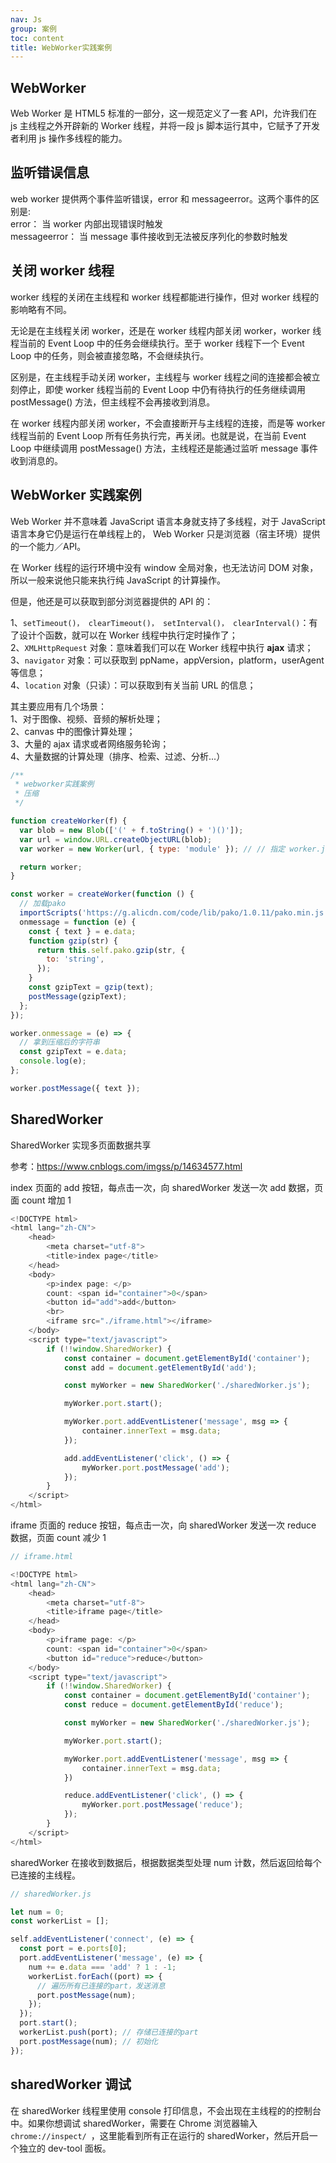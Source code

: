 ```yaml
---
nav: Js
group: 案例
toc: content
title: WebWorker实践案例
---
```


## WebWorker

Web Worker 是 HTML5 标准的一部分，这一规范定义了一套 API，允许我们在 js 主线程之外开辟新的 Worker 线程，并将一段 js 脚本运行其中，它赋予了开发者利用 js 操作多线程的能力。

## 监听错误信息

web worker 提供两个事件监听错误，error 和 messageerror。这两个事件的区别是:  
error： 当 worker 内部出现错误时触发  
messageerror： 当 message 事件接收到无法被反序列化的参数时触发

## 关闭 worker 线程

worker 线程的关闭在主线程和 worker 线程都能进行操作，但对 worker 线程的影响略有不同。

无论是在主线程关闭 worker，还是在 worker 线程内部关闭 worker，worker 线程当前的 Event Loop 中的任务会继续执行。至于 worker 线程下一个 Event Loop 中的任务，则会被直接忽略，不会继续执行。

区别是，在主线程手动关闭 worker，主线程与 worker 线程之间的连接都会被立刻停止，即使 worker 线程当前的 Event Loop 中仍有待执行的任务继续调用 postMessage() 方法，但主线程不会再接收到消息。

在 worker 线程内部关闭 worker，不会直接断开与主线程的连接，而是等 worker 线程当前的 Event Loop 所有任务执行完，再关闭。也就是说，在当前 Event Loop 中继续调用 postMessage() 方法，主线程还是能通过监听 message 事件收到消息的。

## WebWorker 实践案例

Web Worker 并不意味着 JavaScript 语言本身就支持了多线程，对于 JavaScript 语言本身它仍是运行在单线程上的， Web Worker 只是浏览器（宿主环境）提供的一个能力／API。

在 Worker 线程的运行环境中没有 window 全局对象，也无法访问 DOM 对象，所以一般来说他只能来执行纯 JavaScript 的计算操作。

但是，他还是可以获取到部分浏览器提供的 API 的：

1、`setTimeout()， clearTimeout()， setInterval()， clearInterval()`：有了设计个函数，就可以在 Worker 线程中执行定时操作了；  
2、`XMLHttpRequest` 对象：意味着我们可以在 Worker 线程中执行 **ajax** 请求；  
3、`navigator` 对象：可以获取到 ppName，appVersion，platform，userAgent 等信息；  
4、`location` 对象（只读）：可以获取到有关当前 URL 的信息；

其主要应用有几个场景：  
1、对于图像、视频、音频的解析处理；  
2、canvas 中的图像计算处理；  
3、大量的 ajax 请求或者网络服务轮询；  
4、大量数据的计算处理（排序、检索、过滤、分析...）

```js
/**
 * webworker实践案例
 * 压缩
 */

function createWorker(f) {
  var blob = new Blob(['(' + f.toString() + ')()']);
  var url = window.URL.createObjectURL(blob);
  var worker = new Worker(url, { type: 'module' }); // // 指定 worker.js 的类型

  return worker;
}

const worker = createWorker(function () {
  // 加载pako
  importScripts('https://g.alicdn.com/code/lib/pako/1.0.11/pako.min.js'); // 通过此方法加载的js文件不受同源策略约束
  onmessage = function (e) {
    const { text } = e.data;
    function gzip(str) {
      return this.self.pako.gzip(str, {
        to: 'string',
      });
    }
    const gzipText = gzip(text);
    postMessage(gzipText);
  };
});

worker.onmessage = (e) => {
  // 拿到压缩后的字符串
  const gzipText = e.data;
  console.log(e);
};

worker.postMessage({ text });
```

## SharedWorker

SharedWorker 实现多页面数据共享

参考：https://www.cnblogs.com/imgss/p/14634577.html


index 页面的 add 按钮，每点击一次，向 sharedWorker 发送一次 add 数据，页面 count 增加 1

```js
<!DOCTYPE html>
<html lang="zh-CN">
    <head>
        <meta charset="utf-8">
        <title>index page</title>
    </head>
    <body>
        <p>index page: </p>
        count: <span id="container">0</span>
        <button id="add">add</button>
        <br>
        <iframe src="./iframe.html"></iframe>
    </body>
    <script type="text/javascript">
        if (!!window.SharedWorker) {
            const container = document.getElementById('container');
            const add = document.getElementById('add');

            const myWorker = new SharedWorker('./sharedWorker.js');

            myWorker.port.start();

            myWorker.port.addEventListener('message', msg => {
                container.innerText = msg.data;
            });

            add.addEventListener('click', () => {
                myWorker.port.postMessage('add');
            });
        }
    </script>
</html>
```

iframe 页面的 reduce 按钮，每点击一次，向 sharedWorker 发送一次 reduce 数据，页面 count 减少 1

```js
// iframe.html

<!DOCTYPE html>
<html lang="zh-CN">
    <head>
        <meta charset="utf-8">
        <title>iframe page</title>
    </head>
    <body>
        <p>iframe page: </p>
        count: <span id="container">0</span>
        <button id="reduce">reduce</button>
    </body>
    <script type="text/javascript">
        if (!!window.SharedWorker) {
            const container = document.getElementById('container');
            const reduce = document.getElementById('reduce');

            const myWorker = new SharedWorker('./sharedWorker.js');

            myWorker.port.start();

            myWorker.port.addEventListener('message', msg => {
                container.innerText = msg.data;
            })

            reduce.addEventListener('click', () => {
                myWorker.port.postMessage('reduce');
            });
        }
    </script>
</html>
```

sharedWorker 在接收到数据后，根据数据类型处理 num 计数，然后返回给每个已连接的主线程。

```js
// sharedWorker.js

let num = 0;
const workerList = [];

self.addEventListener('connect', (e) => {
  const port = e.ports[0];
  port.addEventListener('message', (e) => {
    num += e.data === 'add' ? 1 : -1;
    workerList.forEach((port) => {
      // 遍历所有已连接的part，发送消息
      port.postMessage(num);
    });
  });
  port.start();
  workerList.push(port); // 存储已连接的part
  port.postMessage(num); // 初始化
});
```

## sharedWorker 调试

在 sharedWorker 线程里使用 console 打印信息，不会出现在主线程的的控制台中。如果你想调试 sharedWorker，需要在 Chrome 浏览器输入 `chrome://inspect/ `，这里能看到所有正在运行的 sharedWorker，然后开启一个独立的 dev-tool 面板。

